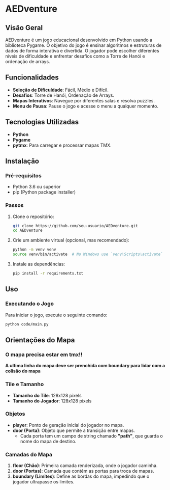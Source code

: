 # AEDventure

## Visão Geral

AEDventure é um jogo educacional desenvolvido em Python usando a biblioteca Pygame. O objetivo do jogo é ensinar algoritmos e estruturas de dados de forma interativa e divertida. O jogador pode escolher diferentes níveis de dificuldade e enfrentar desafios como a Torre de Hanói e ordenação de arrays.

## Funcionalidades

- **Seleção de Dificuldade**: Fácil, Médio e Difícil.
- **Desafios**: Torre de Hanói, Ordenação de Arrays.
- **Mapas Interativos**: Navegue por diferentes salas e resolva puzzles.
- **Menu de Pausa**: Pause o jogo e acesse o menu a qualquer momento.

## Tecnologias Utilizadas

- **Python**
- **Pygame**
- **pytmx**: Para carregar e processar mapas TMX.

## Instalação

### Pré-requisitos

- Python 3.6 ou superior
- pip (Python package installer)

### Passos

1. Clone o repositório:
    ```bash
    git clone https://github.com/seu-usuario/AEDventure.git
    cd AEDventure
    ```

2. Crie um ambiente virtual (opcional, mas recomendado):
    ```bash
    python -m venv venv
    source venv/bin/activate  # No Windows use `venv\Scripts\activate`
    ```

3. Instale as dependências:
    ```bash
    pip install -r requirements.txt
    ```

## Uso

### Executando o Jogo

Para iniciar o jogo, execute o seguinte comando:
```bash
python code/main.py
```
## Orientações do Mapa
### **O mapa precisa estar em tmx!!**
**A ultima linha do mapa deve ser prenchida com boundary para lidar com a colisão do mapa**

### **Tile e Tamanho**
- **Tamanho do Tile**: 128x128 pixels
- **Tamanho do Jogador**: 128x128 pixels

### **Objetos**
- **player**: Ponto de geração inicial do jogador no mapa.
- **door (Porta)**: Objeto que permite a transição entre mapas.
   - Cada porta tem um campo de string chamado **"path"**, que guarda o nome do mapa de destino.

### **Camadas do Mapa**
1. **floor (Chão)**: Primeira camada renderizada, onde o jogador caminha.
2. **door (Portas)**: Camada que contém as portas para troca de mapas.
3. **boundary (Limites)**: Define as bordas do mapa, impedindo que o jogador ultrapasse os limites.
